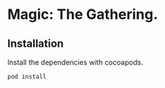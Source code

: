 #  Magic: The Gathering.

## Installation

Install the dependencies with cocoapods.

```sh
pod install
```


